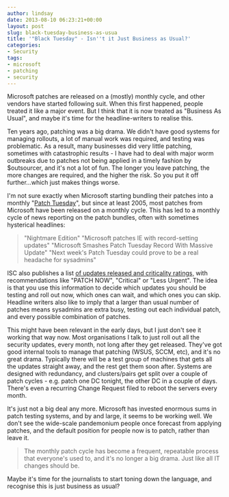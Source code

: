 ```yaml
---
author: lindsay
date: 2013-08-10 06:23:21+00:00
layout: post
slug: black-tuesday-business-as-usua
title: '"Black Tuesday" - Isn''t it Just Business as Usual?'
categories:
- Security
tags:
- microsoft
- patching
- security
---
```


Microsoft patches are released on a (mostly) monthly cycle, and other vendors have started following suit. When this first happened, people treated it like a major event. But I think that it is now treated as "Business As Usual", and maybe it's time for the headline-writers to realise this.

Ten years ago, patching was a big drama. We didn't have good systems for managing rollouts, a lot of manual work was required, and testing was problematic. As a result, many businesses did very little patching, sometimes with catastrophic results - I have had to deal with major worm outbreaks due to patches not being applied in a timely fashion by $outsourcer, and it's not a lot of fun. The longer you leave patching, the more changes are required, and the higher the risk. So you put it off further...which just makes things worse.

I'm not sure exactly when Microsoft starting bundling their patches into a monthly "[Patch Tuesday](http://en.wikipedia.org/wiki/Patch_Tuesday)", but since at least 2005, most patches from Microsoft have been released on a monthly cycle. This has led to a monthly cycle of news reporting on the patch bundles, often with sometimes hysterical headlines:

> "Nightmare Edition"
> "Microsoft patches IE with record-setting updates"
> "Microsoft Smashes Patch Tuesday Record With Massive Update"
> "Next week's Patch Tuesday could prove to be a real headache for sysadmins"

ISC also publishes a list [of updates released and criticality ratings,](https://isc.sans.edu/forums/diary/Microsoft+July+2013+Black+Tuesday+Overview/16126) with recommendations like "PATCH NOW", "Critical" or "Less Urgent". The idea is that you use this information to decide which updates you should be testing and roll out now, which ones can wait, and which ones you can skip. Headline writers also like to imply that a larger than usual number of patches means sysadmins are extra busy, testing out each individual patch, and every possible combination of patches.

This might have been relevant in the early days, but I just don't see it working that way now. Most organisations I talk to just roll out all the security updates, every month, not long after they get released. They've got good internal tools to manage that patching (WSUS, SCCM, etc), and it's no great drama. Typically there will be a test group of machines that gets all the updates straight away, and the rest get them soon after. Systems are designed with redundancy, and clusters/pairs get split over a couple of patch cycles - e.g. patch one DC tonight, the other DC in a couple of days. There's even a recurring Change Request filed to reboot the servers every month.

It's just not a big deal any more. Microsoft has invested enormous sums in patch testing systems, and by and large, it seems to be working well. We don't see the wide-scale pandemonium people once forecast from applying patches, and the default position for people now is to patch, rather than leave it.


> The monthly patch cycle has become a frequent, repeatable process that everyone's used to, and it's no longer a big drama. Just like all IT changes should be.


Maybe it's time for the journalists to start toning down the language, and recognise this is just business as usual?
